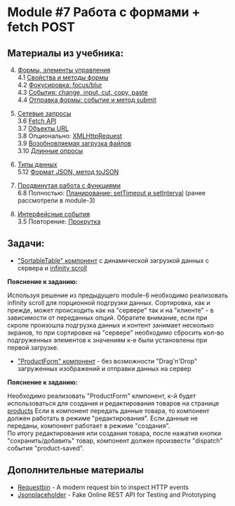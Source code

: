 # Module #7 Работа с формами + fetch POST

## Материалы из учебника:

4. [Формы, элементы управления](https://learn.javascript.ru/forms-controls)  
    4.1 [Свойства и методы формы](https://learn.javascript.ru/form-elements)  
    4.2 [Фокусировка: focus/blur](https://learn.javascript.ru/focus-blur)  
    4.3 [События: change, input, cut, copy, paste](https://learn.javascript.ru/events-change-input)  
    4.4 [Отправка формы: событие и метод submit](https://learn.javascript.ru/forms-submit)  

3. [Сетевые запросы](https://learn.javascript.ru/network)  
    3.6 [Fetch API](https://learn.javascript.ru/fetch-api)  
    3.7 [Объекты URL](https://learn.javascript.ru/url)  
    3.8 Опционально: [XMLHttpRequest](https://learn.javascript.ru/xmlhttprequest)  
    3.9 [Возобновляемая загрузка файлов](https://learn.javascript.ru/resume-upload)   
    3.10 [Длинные опросы](https://learn.javascript.ru/long-polling)  

5. [Типы данных](https://learn.javascript.ru/data-types)  
    5.12 [Формат JSON, метод toJSON](http://learn.javascript.ru/json)  

6. [Продвинутая работа с функциями](https://learn.javascript.ru/advanced-functions)    
    6.8 Полностью: [Планирование: setTimeout и setInterval](https://learn.javascript.ru/settimeout-setinterval) (ранее рассмотрели в module-3)  
    
3. [Интерфейсные события](https://learn.javascript.ru/event-details)  
    3.5 Повторение: [Прокрутка](https://learn.javascript.ru/onscroll)  
    
## Задачи: 

* ["SortableTable" компонент](https://glitch.com/edit/#!/infinity-table-iassorted-gaudy-area) с динамической загрузкой 
данных с сервера и [infinity scroll](https://en.wiktionary.org/wiki/infinite_scroll) 

**Пояснение к заданию:**

Используя решение из предыдущего module-6 необходимо реализовать infinity scroll для порционной подгрузки данных.
Сортировка, как и прежде, может происходить как на "сервере" так и на "клиенте" - в зависимости от переданных опций.
Обратите внимание, если при скроле произошла подгрузка данных и контент занимает несколько экранов, то при сортировке
на "сервере" необходимо сбросить кол-во подгруженных элементов к значениям к-е были установлены при первой загрузке.

* ["ProductForm" компонент](https://glitch.com/edit/#!/product-form) - без возможности "Drag'n'Drop" загруженных изображений и отправки данных на сервер

**Пояснение к заданию:**

Необходимо реализовать "ProductForm" клмпонент, к-й будет использоваться для создания и редактирования товаров на странице
[products](http://course-js.javascript.ru/products) 
Если в компонент передать данные товара, то компонент должен работать в режиме "редактирования".
Если данные не переданы, компонент работает в режиме "создания".  
По итогу редактирования или создания товара, после нажатия кнопки "сохранить/добавить" товар, компонент должен
произвести "dispatch" события "product-saved".
    
## Дополнительные материалы

* [Requestbin](https://requestbin.com) - A modern request bin to inspect HTTP events
* [Jsonplaceholder](https://jsonplaceholder.typicode.com/) - Fake Online REST API for Testing and Prototyping

 
